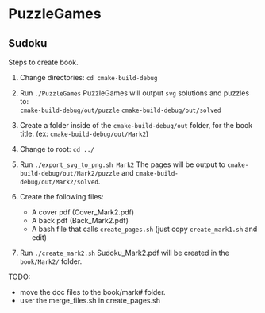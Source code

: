 # PuzzleGames

## Sudoku
Steps to create book. 

1. Change directories: `cd cmake-build-debug`

2. Run `./PuzzleGames`
    PuzzleGames will output `svg` solutions and puzzles to:  
        `cmake-build-debug/out/puzzle` 
        `cmake-build-debug/out/solved`

3. Create a folder inside of the `cmake-build-debug/out` folder, for the book title. (ex: `cmake-build-debug/out/Mark2`)

1. Change to root: `cd ../`

4. Run `./export_svg_to_png.sh Mark2`
    The pages will be output to `cmake-build-debug/out/Mark2/puzzle` and `cmake-build-debug/out/Mark2/solved`.

5. Create the following files:
    * A cover pdf (Cover_Mark2.pdf)
    * A back pdf (Back_Mark2.pdf)
    * A bash file that calls `create_pages.sh` (just copy `create_mark1.sh` and edit)

5. Run `./create_mark2.sh`
    Sudoku_Mark2.pdf will be created in the `book/Mark2/` folder.

TODO:
* move the doc files to the book/mark# folder.
* user the merge_files.sh in create_pages.sh

